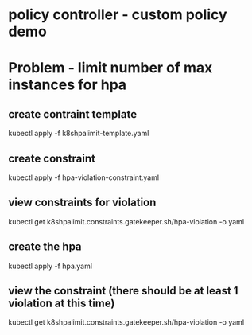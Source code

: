 # policy controller - custom policy demo #

# Problem - limit number of max instances for hpa #

## create contraint template ##

kubectl apply -f k8shpalimit-template.yaml

## create constraint ##

kubectl apply -f hpa-violation-constraint.yaml

## view constraints for violation ##

kubectl get k8shpalimit.constraints.gatekeeper.sh/hpa-violation -o yaml

## create the hpa ##

kubectl apply -f hpa.yaml

## view the constraint (there should be at least 1 violation at this time) ##

kubectl get k8shpalimit.constraints.gatekeeper.sh/hpa-violation -o yaml
